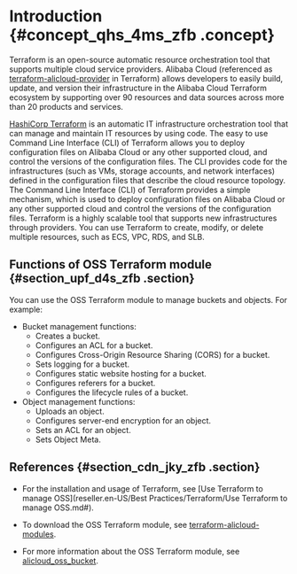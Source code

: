 # Introduction {#concept_qhs_4ms_zfb .concept}

Terraform is an open-source automatic resource orchestration tool that supports multiple cloud service providers. Alibaba Cloud \(referenced as [terraform-alicloud-provider](https://www.terraform.io/docs/providers/alicloud/index.html) in Terraform\) allows developers to easily build, update, and version their infrastructure in the Alibaba Cloud Terraform ecosystem by supporting over 90 resources and data sources across more than 20 products and services.

[HashiCorp Terraform](https://www.terraform.io/) is an automatic IT infrastructure orchestration tool that can manage and maintain IT resources by using code. The easy to use Command Line Interface \(CLI\) of Terraform allows you to deploy configuration files on Alibaba Cloud or any other supported cloud, and control the versions of the configuration files. The CLI provides code for the infrastructures \(such as VMs, storage accounts, and network interfaces\) defined in the configuration files that describe the cloud resource topology. The Command Line Interface \(CLI\) of Terraform provides a simple mechanism, which is used to deploy configuration files on Alibaba Cloud or any other supported cloud and control the versions of the configuration files. Terraform is a highly scalable tool that supports new infrastructures through providers. You can use Terraform to create, modify, or delete multiple resources, such as ECS, VPC, RDS, and SLB.

## Functions of OSS Terraform module {#section_upf_d4s_zfb .section}

You can use the OSS Terraform module to manage buckets and objects. For example:

-   Bucket management functions:
    -   Creates a bucket.
    -   Configures an ACL for a bucket.
    -   Configures Cross-Origin Resource Sharing \(CORS\) for a bucket.
    -   Sets logging for a bucket.
    -   Configures static website hosting for a bucket.
    -   Configures referers for a bucket.
    -   Configures the lifecycle rules of a bucket.
-   Object management functions:
    -   Uploads an object.
    -   Configures server-end encryption for an object.
    -   Sets an ACL for an object.
    -   Sets Object Meta.

## References {#section_cdn_jky_zfb .section}

-   For the installation and usage of Terraform, see [Use Terraform to manage OSS](reseller.en-US/Best Practices/Terraform/Use Terraform to manage OSS.md#).
-   To download the OSS Terraform module, see [terraform-alicloud-modules](https://github.com/terraform-alicloud-modules/terraform-alicloud-oss-object).

-   For more information about the OSS Terraform module, see [alicloud\_oss\_bucket](https://www.terraform.io/docs/providers/alicloud/r/oss_bucket.html).


